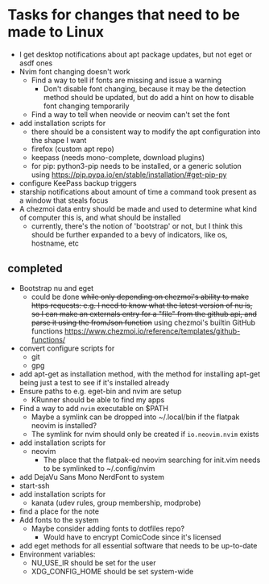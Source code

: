 # Tasks for changes that need to be made to Linux

- I get desktop notifications about apt package updates, but not eget or asdf ones
- Nvim font changing doesn't work
  - Find a way to tell if fonts are missing and issue a warning
    - Don't disable font changing, because it may be the detection method should be updated, but do add a hint on how to disable font changing temporarily
  - Find a way to tell when neovide or neovim can't set the font
- add installation scripts for
  - there should be a consistent way to modify the apt configuration into the shape I want
  - firefox (custom apt repo)
  - keepass (needs mono-complete, download plugins)
  - for pip: python3-pip needs to be installed, or a generic solution using <https://pip.pypa.io/en/stable/installation/#get-pip-py>
- configure KeePass backup triggers
- starship notifications about amount of time a command took present as a window that steals focus
- A chezmoi data entry should be made and used to determine what kind of computer this is, and what should be installed
  - currently, there's the notion of 'bootstrap' or not, but I think this should be further expanded to a bevy of indicators, like os, hostname, etc

## completed

- Bootstrap nu and eget
  - could be done ~~while only depending on chezmoi's ability to make https requests: e.g. I need to know what the latest version of nu is, so I can make an externals entry for a "file" from the github api, and parse it using the fromJson function~~ using chezmoi's builtin GitHub functions <https://www.chezmoi.io/reference/templates/github-functions/>
- convert configure scripts for
  - git
  - gpg
- add apt-get as installation method, with the method for installing apt-get being just a test to see if it's installed already
- Ensure paths to e.g. eget-bin and  nvim are setup
  - KRunner should be able to find my apps
- Find a way to add `nvim` executable on $PATH
  - Maybe a symlink can be dropped into ~/.local/bin if the flatpak neovim is installed?
  - The symlink for nvim should only be created if `io.neovim.nvim` exists
- add installation scripts for
  - neovim
    - The place that the flatpak-ed neovim searching for init.vim needs to be symlinked to ~/.config/nvim
- add DejaVu Sans Mono NerdFont to system
- start-ssh
- add installation scripts for
  - kanata (udev rules, group membership, modprobe)
- find a place for the note
- Add fonts to the system
  - Maybe consider adding fonts to dotfiles repo?
    - Would have to encrypt ComicCode since it's licensed
- add eget methods for all essential software that needs to be up-to-date
- Environment variables:
  - NU_USE_IR should be set for the user
  - XDG_CONFIG_HOME should be set system-wide
